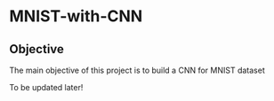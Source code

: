 # MNIST-with-CNN
## Objective
The main objective of this project is to build a CNN for MNIST dataset

To be updated later!
